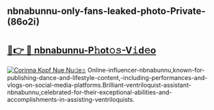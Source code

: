 ## nbnabunnu-only-fans​-leaked-photo​-Private-(86o2i)


# <h2><a href="https://mediaupload.pro?title=nbnabunnu&ref=git">🔗👉 🔴 nbnabunnu-P𝚑ot𝚘𝚜-V𝚒d𝚎o</a></h2>

[![Corinna Kopf Nue Nu𝚍e𝚜](https://i.imgur.com/0qMVB7G.gif)](https://mediaupload.pro?title=nbnabunnu&ref=git)
Online-influencer-nbnabunnu,known-for-publishing-dance-and-lifestyle-content,-including-performances-and-vlogs-on-social-media-platforms.Brilliant-ventriloquist-assistant-nbnabunnu,celebrated-for-their-exceptional-abilities-and-accomplishments-in-assisting-ventriloquists.  